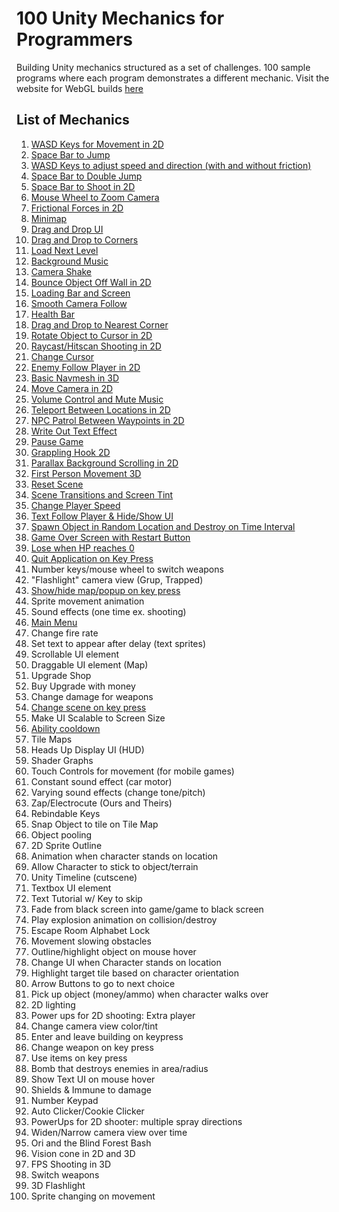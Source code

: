 # 100 Unity Mechanics for Programmers
Building Unity mechanics structured as a set of challenges. 100 sample programs where each program demonstrates a different mechanic. Visit the website for WebGL builds [here](https://t4guw.github.io/100-Unity-Mechanics-for-Programmers/)

## List of Mechanics
1. [WASD Keys for Movement in 2D](https://github.com/t4guw/100-Unity-Mechanics-for-Programmers/tree/master/programs/wasd_movement_2d)
2. [Space Bar to Jump](https://github.com/t4guw/100-Unity-Mechanics-for-Programmers/tree/master/programs/space_to_jump_2d)
3. [WASD Keys to adjust speed and direction (with and without friction)](https://github.com/t4guw/100-Unity-Mechanics-for-Programmers/tree/master/programs/wasd_speed_direction_2d)
4. [Space Bar to Double Jump](https://github.com/t4guw/100-Unity-Mechanics-for-Programmers/tree/master/programs/space_double_jump)
5. [Space Bar to Shoot in 2D](https://github.com/t4guw/100-Unity-Mechanics-for-Programmers/tree/master/programs/space_to_shoot_2d)
6. [Mouse Wheel to Zoom Camera](https://github.com/t4guw/100-Unity-Mechanics-for-Programmers/tree/master/programs/camera_zoom_2d)
7. [Frictional Forces in 2D](https://github.com/t4guw/100-Unity-Mechanics-for-Programmers/tree/master/programs/compare_friction_2d)
8. [Minimap](https://github.com/t4guw/100-Unity-Mechanics-for-Programmers/tree/master/programs/minimap_2d)
9. [Drag and Drop UI](https://github.com/t4guw/100-Unity-Mechanics-for-Programmers/tree/master/programs/drag_and_drop_ui)
10. [Drag and Drop to Corners](https://github.com/t4guw/100-Unity-Mechanics-for-Programmers/tree/master/programs/drag_drop_corners_2d)
11. [Load Next Level](https://github.com/t4guw/100-Unity-Mechanics-for-Programmers/tree/master/programs/load_next_scene)
12. [Background Music](https://github.com/t4guw/100-Unity-Mechanics-for-Programmers/tree/master/programs/background_music)
13. [Camera Shake](https://github.com/t4guw/100-Unity-Mechanics-for-Programmers/tree/master/programs/camera_shake)
14. [Bounce Object Off Wall in 2D](https://github.com/t4guw/100-Unity-Mechanics-for-Programmers/tree/master/programs/reflect_off_walls_2d)
15. [Loading Bar and Screen](https://github.com/t4guw/100-Unity-Mechanics-for-Programmers/tree/master/programs/loading_bar_screen)
16. [Smooth Camera Follow](https://github.com/t4guw/100-Unity-Mechanics-for-Programmers/tree/master/programs/smooth_camera_follow)
17. [Health Bar](https://github.com/t4guw/100-Unity-Mechanics-for-Programmers/tree/master/programs/health_bar_2d)
18. [Drag and Drop to Nearest Corner](https://github.com/t4guw/100-Unity-Mechanics-for-Programmers/tree/master/programs/drag_drop_nearest_corner)
19. [Rotate Object to Cursor in 2D](https://github.com/t4guw/100-Unity-Mechanics-for-Programmers/tree/master/programs/rotate_to_cursor_2d)
20. [Raycast/Hitscan Shooting in 2D](https://github.com/t4guw/100-Unity-Mechanics-for-Programmers/tree/master/programs/raycast_shooting_2d)
21. [Change Cursor](https://github.com/t4guw/100-Unity-Mechanics-for-Programmers/tree/master/programs/change_cursor)
22. [Enemy Follow Player in 2D](https://github.com/t4guw/100-Unity-Mechanics-for-Programmers/tree/master/programs/enemy_follow_player_2d)
23. [Basic Navmesh in 3D](https://github.com/t4guw/100-Unity-Mechanics-for-Programmers/tree/master/programs/navmesh_basic_3d)
24. [Move Camera in 2D](https://github.com/t4guw/100-Unity-Mechanics-for-Programmers/tree/master/programs/move_camera_2d)
25. [Volume Control and Mute Music](https://github.com/t4guw/100-Unity-Mechanics-for-Programmers/tree/master/programs/volume_control_and_mute_music)
26. [Teleport Between Locations in 2D](https://github.com/t4guw/100-Unity-Mechanics-for-Programmers/tree/master/programs/teleport_2d)
27. [NPC Patrol Between Waypoints in 2D](https://github.com/t4guw/100-Unity-Mechanics-for-Programmers/tree/master/programs/patrol_waypoints_2d)
28. [Write Out Text Effect](https://github.com/t4guw/100-Unity-Mechanics-for-Programmers/tree/master/programs/write_out_text)
29. [Pause Game](https://github.com/t4guw/100-Unity-Mechanics-for-Programmers/tree/master/programs/pause_game)
30. [Grappling Hook 2D](https://github.com/t4guw/100-Unity-Mechanics-for-Programmers/tree/master/programs/grappling_hook_2d)
31. [Parallax Background Scrolling in 2D](https://github.com/t4guw/100-Unity-Mechanics-for-Programmers/tree/master/programs/parallax_infinite_background_2d)
32. [First Person Movement 3D](https://github.com/t4guw/100-Unity-Mechanics-for-Programmers/tree/master/programs/first_person_movement_3d)
33. [Reset Scene](https://github.com/t4guw/100-Unity-Mechanics-for-Programmers/tree/master/programs/reset_scene)
34. [Scene Transitions and Screen Tint](https://github.com/t4guw/100-Unity-Mechanics-for-Programmers/tree/master/programs/scene_transitions_tint)
35. [Change Player Speed](https://github.com/t4guw/100-Unity-Mechanics-for-Programmers/tree/master/programs/change_player_speed)
36. [Text Follow Player & Hide/Show UI](https://github.com/t4guw/100-Unity-Mechanics-for-Programmers/tree/master/programs/text_follow_player)
37. [Spawn Object in Random Location and Destroy on Time Interval](https://github.com/t4guw/100-Unity-Mechanics-for-Programmers/tree/master/programs/random_spawn_objects_and_destroy)
38. [Game Over Screen with Restart Button](https://github.com/t4guw/100-Unity-Mechanics-for-Programmers/tree/master/programs/game_over_screen_with_restart_button)
39. [Lose when HP reaches 0](https://github.com/t4guw/100-Unity-Mechanics-for-Programmers/tree/master/programs/lose_when_hp_reaches_0)
40. [Quit Application on Key Press](https://github.com/t4guw/100-Unity-Mechanics-for-Programmers/tree/master/programs/quit_application_on_key_press)
12. Number keys/mouse wheel to switch weapons
12. "Flashlight" camera view (Grup, Trapped) 
13. [Show/hide map/popup on key press](https://github.com/t4guw/100-Unity-Mechanics-for-Programmers/tree/master/programs/hide_popup_on_key_press)
15. Sprite movement animation
16. Sound effects (one time ex. shooting)
24. [Main Menu](https://github.com/t4guw/100-Unity-Mechanics-for-Programmers/tree/master/programs/main_menu)
26. Change fire rate
31. Set text to appear after delay (text sprites)
33. Scrollable UI element
34. Draggable UI element (Map)
35. Upgrade Shop
36. Buy Upgrade with money
37. Change damage for weapons
39. [Change scene on key press](https://github.com/t4guw/100-Unity-Mechanics-for-Programmers/tree/master/programs/change_scene_on_key_press)
42. Make UI Scalable to Screen Size
43. [Ability cooldown](https://github.com/t4guw/100-Unity-Mechanics-for-Programmers/tree/master/programs/ability_cooldown)
44. Tile Maps
45. Heads Up Display UI (HUD)
50. Shader Graphs
52. Touch Controls for movement (for mobile games)
53. Constant sound effect (car motor)
54. Varying sound effects (change tone/pitch)
55. Zap/Electrocute (Ours and Theirs)
58. Rebindable Keys
59. Snap Object to tile on Tile Map
60. Object pooling
63. 2D Sprite Outline
65. Animation when character stands on location 
66. Allow Character to stick to object/terrain
68. Unity Timeline (cutscene)
69. Textbox UI element
70. Text Tutorial w/ Key to skip
71. Fade from black screen into game/game to black screen
73. Play explosion animation on collision/destroy
75. Escape Room Alphabet Lock
76. Movement slowing obstacles
77. Outline/highlight object on mouse hover
78. Change UI when Character stands on location
79. Highlight target tile based on character orientation
80. Arrow Buttons to go to next choice
80. Pick up object (money/ammo) when character walks over
81. 2D lighting
82. Power ups for 2D shooting: Extra player
83. Change camera view color/tint
84. Enter and leave building on keypress
85. Change weapon on key press
86. Use items on key press
88. Bomb that destroys enemies in area/radius
89. Show Text UI on mouse hover
90. Shields & Immune to damage
91. Number Keypad
92. Auto Clicker/Cookie Clicker
93. PowerUps for 2D shooter: multiple spray directions
94. Widen/Narrow camera view over time
95. Ori and the Blind Forest Bash
96. Vision cone in 2D and 3D
97. FPS Shooting in 3D
98. Switch weapons
99. 3D Flashlight
100. Sprite changing on movement

